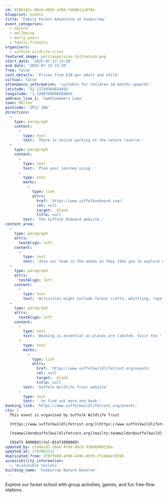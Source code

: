 ```yaml
---
id: 6f86192c-06cb-4655-a766-fa04b12c878e
blueprint: events
title: 'Family Forest Adventure at Foxburrow'
event_categories:
  - nature
  - wellbeing
  - early-years
  - family-friendly
organisers:
  - suffolk-wildlife-trust
featured_image: pelicanpelican-3x2/nature.png
start_date: '2025-07-13 13:30'
end_date: '2025-07-13 15:30'
free: false
cost_details: 'Prices from £10 per adult and child'
virtual: false
attendance_information: 'suitable for children 18 months upwards'
latitude: '52.11759364824492'
longitude: '1.3209740998584045'
address_line_1: 'Saddlemakers Lane'
town: Melton
postcode: 'IP12 1NA'
directions:
  -
    type: paragraph
    content:
      -
        type: text
        text: 'There is onsite parking at the nature reserve.'
  -
    type: paragraph
    content:
      -
        type: text
        text: 'Plan your journey using '
      -
        type: text
        marks:
          -
            type: link
            attrs:
              href: 'https://www.suffolkonboard.com/'
              rel: null
              target: _blank
              title: null
        text: 'the Suffolk Onboard website.'
content_area:
  -
    type: paragraph
    attrs:
      textAlign: left
    content:
      -
        type: text
        text: 'Join our team in the woods as they take you to explore our forest school with group activities, games, and fun free-flow stations. Our mornings always have the following and then we add different stations, games, and crafts each month.'
  -
    type: paragraph
    attrs:
      textAlign: left
    content:
      -
        type: text
        text: 'Activities might include forest crafts, whittling, rope swings, hammocks, den building, bug hunting, and scavenger hunts.'
  -
    type: paragraph
    attrs:
      textAlign: left
    content:
      -
        type: text
        text: 'Booking is essential as places are limited. Visit the '
      -
        type: text
        marks:
          -
            type: link
            attrs:
              href: 'https://www.suffolkwildlifetrust.org/events'
              rel: null
              target: _blank
              title: null
        text: 'Suffolk Wildlife Trust website'
      -
        type: text
        text: ' to find out more and book.'
booking_link: 'https://www.suffolkwildlifetrust.org/events'
cta: |-
  This event is organised by Suffolk Wildlife Trust

  [https://www.suffolkwildlifetrust.org/](https://www.suffolkwildlifetrust.org/)

  [teamwilder@suffolkwildlifetrust.org](mailto:teamwilder@suffolkwildlifetrust.org)

  [01473 890089](tel:01473890089)
updated_by: c2a9acd7-26be-4f49-89cb-918d0960210a
updated_at: 1747063113
duplicated_from: d70ffb68-4300-449b-89f9-2f1684e7459b
accessibility_information:
  - 'Accessible toilets'
building_name: 'Foxburrow Nature Reserve'
---
```

Explore our forest school with group activities, games, and fun free-flow stations.